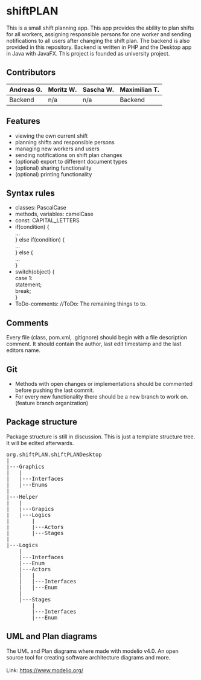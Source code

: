 # shiftPLAN
This is a small shift planning app. This app provides the ability to
plan shifts for all workers, assigning responsible persons for one worker
and sending notifications to all users after changing the shift plan.
The backend is also provided in this repository. Backend is written in PHP and
the Desktop app in Java with JavaFX. This project is founded as university project.

## Contributors
Andreas G. | Moritz W. | Sascha W. | Maximilian T.     
---------- | --------- | --------- | -------- 
Backend | n/a | n/a | Backend

## Features
* viewing the own current shift
* planning shifts and responsible persons
* managing new workers and users
* sending notifications on shift plan changes
* (optional) export to different document types
* (optional) sharing functionality
* (optional) printing functionality

## Syntax rules
* classes: PascalCase
* methods, variables: camelCase
* const: CAPITAL_LETTERS
* if(condition) {<br/>
	...<br/>
  } else if(condition) {<br/>
	...<br/>
  } else {<br/>
	...<br/>
  }
* switch(object) {<br/>
	case 1:<br/>
		statement;<br/>
		break;<br/>
  }<br/>
* ToDo-comments: //ToDo: The remaining things to to.

## Comments
Every file (class, pom.xml, .gitignore) should begin with a file description comment. 
It should contain the author, last edit timestamp and the last editors name.

## Git
* Methods with open changes or implementations should be commented before pushing 
the last commit.
* For every new functionality there should be a new branch to work on. (feature branch organization)

## Package structure
Package structure is still in discussion. This is just a template structure tree. It will be edited
afterwards.
<pre>
org.shiftPLAN.shiftPLANDesktop
|
|---Graphics
|   |
|   |---Interfaces
|   |---Enums
|
|---Helper
|   |
|   |---Grapics
|   |---Logics
|       |
|       |---Actors
|       |---Stages
|
|---Logics
    |
    |---Interfaces
    |---Enum
    |---Actors
    |   |
    |   |---Interfaces
    |   |---Enum
    |
    |---Stages
        |
        |---Interfaces
        |---Enum
</pre>

## UML and Plan diagrams
The UML and Plan diagrams where made with modelio v4.0. An open source tool for creating software
architecture diagrams and more. <br/>
<br/>
Link: https://www.modelio.org/
